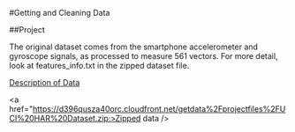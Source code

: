#Getting and Cleaning Data

##Project

The original dataset comes from the smartphone accelerometer and gyroscope signals, as processed to measure 561 vectors. For more detail, look at features_info.txt in the zipped dataset file.

<a href="http://archive.ics.uci.edu/ml/datasets/Human+Activity+Recognition+Using+Smartphones">Description of Data</a>

<a href="https://d396qusza40orc.cloudfront.net/getdata%2Fprojectfiles%2FUCI%20HAR%20Dataset.zip:>Zipped data />

